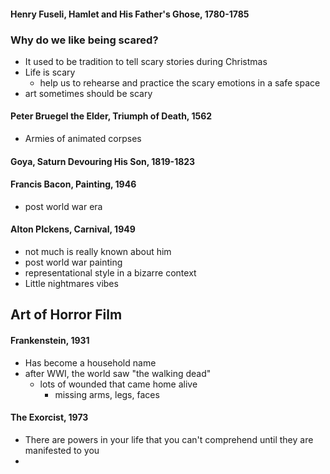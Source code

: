 #### Henry Fuseli, Hamlet and His Father's Ghose, 1780-1785


### Why do we like being scared?
- It used to be tradition to tell scary stories during Christmas
- Life is scary
	- help us to rehearse and practice the scary emotions in a safe space
- art sometimes should be scary

#### Peter Bruegel the Elder, Triumph of Death, 1562
- Armies of animated corpses

#### Goya, Saturn Devouring His Son, 1819-1823
#### Francis Bacon, Painting, 1946
- post world war era
#### Alton PIckens, Carnival, 1949
- not much is really known about him
- post world war painting
- representational style in a bizarre context
- Little nightmares vibes

## Art of Horror Film
#### Frankenstein, 1931
- Has become a household name
- after WWI, the world saw "the walking dead"
	- lots of wounded that came home alive
		- missing arms, legs, faces
#### The Exorcist, 1973
- There are powers in your life that you can't comprehend until they are manifested to you
- 